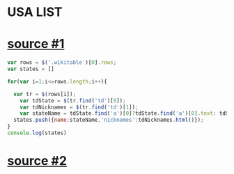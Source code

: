 # USA LIST

# [source #1](https://en.wikipedia.org/wiki/List_of_U.S._state_and_territory_nicknames)
```javascript
var rows = $('.wikitable')[0].rows;
var states = []

for(var i=1;i<=rows.length;i++){

  var tr = $(rows[i]);
	var tdState = $(tr.find('td')[0]);
	var tdNicknames = $(tr.find('td')[1]);
	var stateName = tdState.find('a')[0]?tdState.find('a')[0].text: tdState.find('a').text();
  states.push({name:stateName,'nicknames':tdNicknames.html()});
}
console.log(states)
```


# [source #2](https://gist.github.com/cheshire137/5928f6f19ead90bacff7#file-us_city_aliases-json)
